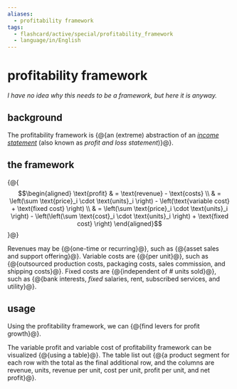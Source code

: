 ```yaml
---
aliases:
  - profitability framework
tags:
  - flashcard/active/special/profitability_framework
  - language/in/English
---
```


# profitability framework

_I have no idea why this needs to be a framework, but here it is anyway._

## background

The profitability framework is {@{an (extreme) abstraction of an _[income statement](../general/income%20statement.md)_ (also known as _profit and loss statement_)}@}. <!--SR:!2025-12-03,355,290-->

## the framework

{@{$$\begin{aligned} \text{profit} & = \text{revenue} - \text{costs} \\ & = \left(\sum \text{price}_i \cdot \text{units}_i \right) - \left(\text{variable cost} + \text{fixed cost} \right) \\ & = \left(\sum \text{price}_i \cdot \text{units}_i \right) - \left(\left(\sum \text{cost}_i \cdot \text{units}_i \right) + \text{fixed cost} \right) \end{aligned}$$}@} <!--SR:!2027-06-11,770,290-->

Revenues may be {@{one-time or recurring}@}, such as {@{asset sales and support offering}@}. Variable costs are {@{per unit}@}, such as {@{outsourced production costs, packaging costs, sales commission, and shipping costs}@}. Fixed costs are {@{independent of # units sold}@}, such as {@{bank interests, _fixed_ salaries, rent, subscribed services, and utility}@}. <!--SR:!2028-10-08,1224,350!2026-04-17,458,310!2025-12-19,399,310!2025-08-09,252,270!2026-12-29,703,330!2027-01-19,685,290-->

## usage

Using the profitability framework, we can {@{find levers for profit growth}@}. <!--SR:!2025-06-18,282,330-->

The variable profit and variable cost of profitability framework can be visualized {@{using a table}@}. The table list out {@{a product segment for each row with the total as the final additional row, and the columns are revenue, units, revenue per unit, cost per unit, profit per unit, and net profit}@}. <!--SR:!2028-09-11,1197,350!2025-12-06,326,250-->
